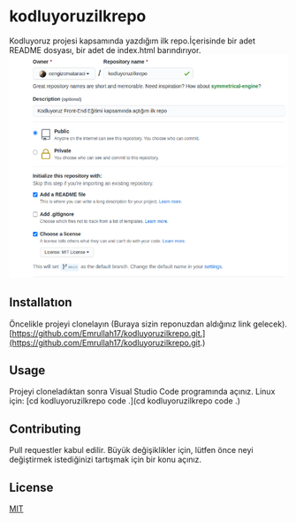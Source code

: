 # kodluyoruzilkrepo
Kodluyoruz projesi kapsamında yazdığım ilk repo.İçerisinde bir adet README dosyası, bir adet de index.html barındırıyor.
![](https://github.com/Kodluyoruz/taskforce/blob/main/git/odev1/figures/github.png)
## Installatıon
Öncelikle projeyi clonelayın (Buraya sizin reponuzdan aldığınız link gelecek).
[https://github.com/Emrullah17/kodluyoruzilkrepo.git.](https://github.com/Emrullah17/kodluyoruzilkrepo.git.)
## Usage
Projeyi cloneladıktan sonra Visual Studio Code programında açınız.
Linux için:
[cd kodluyoruzilkrepo
code .](cd kodluyoruzilkrepo
code .)
## Contributing 
Pull requestler kabul edilir. Büyük değişiklikler için, lütfen önce neyi değiştirmek istediğinizi tartışmak için bir konu açınız.
## License
[MIT](https://choosealicense.com/licenses/mit/) 
